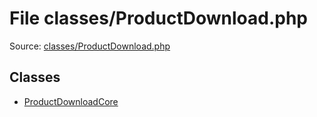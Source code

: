 File classes/ProductDownload.php
=========

Source: [classes/ProductDownload.php](https://github.com/PrestaShop/PrestaShop/blob/1.6.0.3/classes/ProductDownload.php)


Classes
-------

* [ProductDownloadCore](class.ProductDownloadCore.md)

